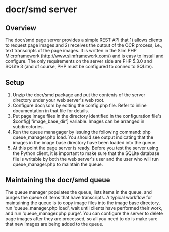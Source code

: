 # docr/smd server

## Overview

The docr/smd page server provides a simple REST API that 1) allows clients to request page images and 2) receives the output of the OCR process, i.e., text transcripts of the page images. It is written in the Slim PHP Microframework (http://www.slimframework.com/) and is easy to install and configure. The only requirements on the server side are PHP 5.3.0 and SQLite 3 (and of course, PHP must be configured to connec to SQLite).

## Setup

1) Unzip the docr/smd package and put the contents of the server directory under your web server's web root.
2) Configure docr/sdm by editing the config.php file. Refer to inline documentation in that file for details.
3) Put page image files in the directory identified in the configuration file's $config[''image_base_dir'] variable. Images can be arranged in subdirectories.
4) Run the queue managager by issuing the following command: php queue_manager.php load. You should see output indicating that the images in the image base directory have been loaded into the queue.
5) At this point the page server is ready. Before you test the server using the Python client, it is important to make sure that the SQLite database file is writable by both the web server's user and the user who will run queue_manager.php to maintain the queue.

## Maintaining the docr/smd queue

The queue manager populates the queue, lists items in the queue, and purges the queue of items that have transcripts. A typical workflow for maintaining the queue is to copy image files into the image base directory, run 'queue_manager.php load', wait until clients have performed their work, and run 'queue_manager.php purge'. You can configure the server to delete page images after they are processed, so all you need to do is make sure that new images are being added to the queue.


